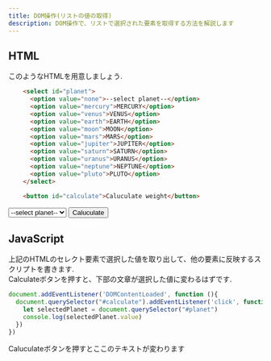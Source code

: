 ```yaml
---
title: DOM操作(リストの値の取得)
description: DOM操作で、リストで選択された要素を取得する方法を解説します  
---
```



## HTML
このようなHTMLを用意しましょう.

```html
    <select id="planet">
      <option value="none">--select planet--</option>
      <option value="mercury">MERCURY</option>
      <option value="venus">VENUS</option>
      <option value="earth">EARTH</option>
      <option value="moon">MOON</option>
      <option value="mars">MARS</option>
      <option value="jupiter">JUPITER</option>
      <option value="saturn">SATURN</option>
      <option value="uranus">URANUS</option>
      <option value="neptune">NEPTUNE</option>
      <option value="pluto">PLUTO</option>
    </select>

    <button id="calculate">Caluculate weight</button>
```

  <div>
    <select id="planet">
      <option value="none">--select planet--</option>
      <option value="mercury">MERCURY</option>
      <option value="venus">VENUS</option>
      <option value="earth">EARTH</option>
      <option value="moon">MOON</option>
      <option value="mars">MARS</option>
      <option value="jupiter">JUPITER</option>
      <option value="saturn">SATURN</option>
      <option value="uranus">URANUS</option>
      <option value="neptune">NEPTUNE</option>
      <option value="pluto">PLUTO</option>
    </select>
    <button id="calculate">Caluculate</button>
  </div>

## JavaScript
上記のHTMLのセレクト要素で選択した値を取り出して、他の要素に反映するスクリプトを書きます.  
Calculateボタンを押すと、下部の文章が選択した値に変わるはずです.  


```js
document.addEventListener('DOMContentLoaded', function (){
  document.querySelector("#calculate").addEventListener('click', function() {
    let selectedPlanet = document.querySelector("#planet")
    console.log(selectedPlanet.value)
  })
})
```


<div>
  <p class="text_to_change">Caluculateボタンを押すとここのテキストが変わります</p>
</div>

<script>
  document.addEventListener('DOMContentLoaded', function (){
    document.querySelector("#calculate").addEventListener('click', function() {
      const selectedPlanet = document.querySelector("#planet")
      const para = document.querySelector('.text_to_change')
      para.textContent = selectedPlanet.value
      console.log(para)
    })
  })
</script>

